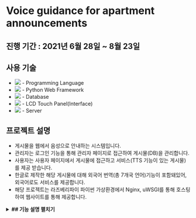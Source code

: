 # Voice guidance for apartment announcements

## 진행 기간 : 2021년 6월 28일 ~ 8월 23일

## 사용 기술
+ <img src ="https://img.shields.io/badge/Python-3776AB?style=flat-square&logo=Python&logoColor=white"/> - Programming Language
+ <img src ="https://img.shields.io/badge/django-%23092E20.svg?style=flat-square&logo=django&logoColor=white"/> - Python Web Framework
+ <img src ="https://img.shields.io/badge/MariaDB-003545?style=flat-square&logo=mariadb&logoColor=white"/> - Database
+ <img src="https://img.shields.io/badge/Raspberry Pi-A22846?style=flat-square&logo=Raspberry Pi&logoColor=white"/> - LCD Touch Panel(Interface)
+ <img src="https://img.shields.io/badge/nginx-%23009639.svg?style=flat-square&logo=nginx&logoColor=white"/> - Server

## 프로젝트 설명
+ 게시물을 웹에서 음성으로 안내하는 시스템입니다.
+ 관리자는 로그인 기능을 통해 관리자 페이지로 접근하여 게시물(DB)을 관리합니다.
+ 사용자는 사용자 페이지에서 게시물에 접근하고 서비스(TTS 기능이 있는 게시물)를 제공 받습니다.
+ 한글로 제작한 해당 게시물에 대해 외국어 번역(총 7개국 언어)기능이 포함돼있어, 외국어로도 서비스를 제공합니다.
+ 해당 프로젝트는 라즈베리파이 파이썬 가상환경에서 Nginx, uWSGI를 통해 호스팅하여 웹사이트를 통해 제공합니다.


<details>
<summary><b>## 기능 설명 펼치기</b></summary>
<div markdown="1">

### 1. 관리자 프로세스
<img src ="https://github.com/Mellowball/Voice-guidance-for-apartment-announcements/blob/main/Readme/admin-1.png"/>

### 1-1. 로그인 및 관리자 페이지 접근
<img src ="https://github.com/Mellowball/Voice-guidance-for-apartment-announcements/blob/main/Readme/admin-2.png"/>
  
### 1-2. 게시물, 음성파일 생성 및 DB 입력
<img src ="https://github.com/Mellowball/Voice-guidance-for-apartment-announcements/blob/main/Readme/admin-3.png"/>
  
### 1-3 게시물 수정 및 삭제, DB 수정
<img src ="https://github.com/Mellowball/Voice-guidance-for-apartment-announcements/blob/main/Readme/admin-4.png"/>
  
### 1-4. 데이터베이스
<img src ="https://github.com/Mellowball/Voice-guidance-for-apartment-announcements/blob/main/Readme/admin-5.png"/>
  
### 2. 사용자 프로세스
<img src ="https://github.com/Mellowball/Voice-guidance-for-apartment-announcements/blob/main/Readme/user-1.png"/>
  
### 2-1. 사이트 접근 및 게시물 선택
<img src ="https://github.com/Mellowball/Voice-guidance-for-apartment-announcements/blob/main/Readme/user-2.png"/>
  
### 2-2. 서비스 제공
<img src ="https://github.com/Mellowball/Voice-guidance-for-apartment-announcements/blob/main/Readme/user-3.png"/>

</details>
  
